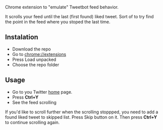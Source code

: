 Chrome extension to "emulate" Tweetbot feed behavior.

It scrolls your feed until the last (first found) liked tweet. Sort of to try find the point in the feed where you stoped the last time.

## Instalation

- Download the repo
- Go to [chrome://extensions](chrome://extensions)
- Press Load unpacked
- Choose the repo folder

## Usage

- Go to you Twitter [home](https://twitter.com/home) page.
- Press **Ctrl+Y**
- See the feed scrolling

If you'd like to scroll further when the scrolling stoppped, you need to add a found liked tweet to skipped list. Press Skip button on it. Then press **Ctrl+Y** to continue scrolling again.
